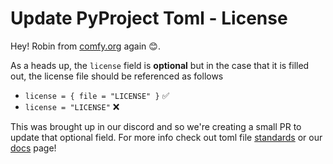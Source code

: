 # Update PyProject Toml - License

Hey! Robin from [comfy.org](https://comfy.org/) again 😊.

As a heads up, the `license` field is **optional** but in the case that it is filled out, the license file should be referenced as follows
- `license = { file = "LICENSE" }` ✅ 
- `license = "LICENSE"` ❌

This was brought up in our discord and so we're creating a small PR to update that optional field. For more info check out toml file [standards](https://packaging.python.org/en/latest/guides/writing-pyproject-toml/#license) or our [docs](https://docs.comfy.org/registry/specifications#license) page!